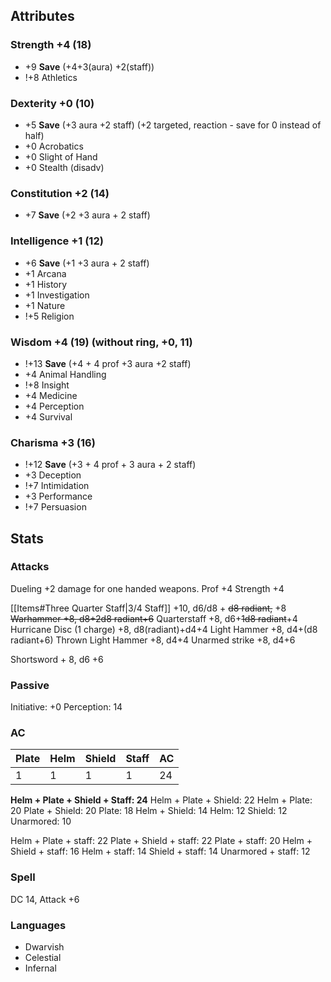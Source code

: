 ## Attributes
### Strength +4 (18)
- +9 **Save** (+4+3(aura) +2(staff))
- !+8 Athletics
### Dexterity +0 (10)
- +5 **Save** (+3 aura +2 staff) (+2 targeted, reaction - save for 0 instead of half)
- +0 Acrobatics
- +0 Slight of Hand
- +0 Stealth (disadv)
### Constitution +2 (14)
- +7  **Save** (+2 +3 aura + 2 staff)
### Intelligence +1 (12)
- +6 **Save** (+1 +3 aura + 2 staff)
- +1 Arcana
- +1 History
- +1 Investigation
- +1 Nature
- !+5 Religion
### Wisdom +4 (19) (without ring, +0, 11)
- !+13 **Save** (+4 + 4 prof +3 aura +2 staff)
- +4 Animal Handling
- !+8 Insight
- +4 Medicine
- +4 Perception
- +4 Survival
### Charisma +3 (16)
- !+12 **Save** (+3 + 4 prof + 3 aura + 2 staff)
- +3 Deception
- !+7 Intimidation
- +3 Performance
- !+7 Persuasion

## Stats
### Attacks
Dueling +2 damage for one handed weapons.
Prof +4
Strength +4

[[Items#Three Quarter Staff|3/4 Staff]] +10, d6/d8 + ~~d8 radiant,~~ +8
~~Warhammer +8, d8+2d8 radiant+6~~
Quarterstaff +8, d6+~~1d8 radiant~~+4
Hurricane Disc (1 charge) +8, d8(radiant)+d4+4
Light Hammer +8, d4+(d8 radiant+6)
Thrown Light Hammer +8, d4+4
Unarmed strike +8, d4+6

Shortsword + 8, d6 +6

### Passive
Initiative: +0
Perception: 14
### AC
| Plate | Helm | Shield | Staff | AC  |
| ----- | ---- | ------ | ----- | --- |
| 1     | 1    | 1      | 1     | 24  |
<!-- TBLFM: @2$5=(((@2$1*18) + (@2$2*2))+ ((@2$3*2)+(@2$4*2))) -->

**Helm + Plate + Shield + Staff: 24**
Helm + Plate + Shield:  22
Helm + Plate: 20
Plate + Shield: 20
Plate: 18
Helm + Shield: 14
Helm: 12
Shield: 12
Unarmored: 10

Helm + Plate + staff: 22
Plate + Shield + staff: 22
Plate + staff: 20
Helm + Shield + staff: 16
Helm + staff: 14
	Shield + staff: 14
Unarmored + staff: 12
### Spell
DC 14, Attack +6

### Languages
 - Dwarvish
 - Celestial
 - Infernal
